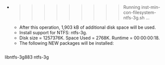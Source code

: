 * >>>>>>>>> Running inst-min-con-filesystem-ntfs-3g.sh ...
  * After this operation, 1,903 kB of additional disk space will be used.
  * Install support for NTFS: ntfs-3g.
  * Disk size = 1257376K. Space Used = 2768K. Runtime = 00:00:00:18.
  * The following NEW packages will be installed:
  ```bash
libntfs-3g883 ntfs-3g
  ```
